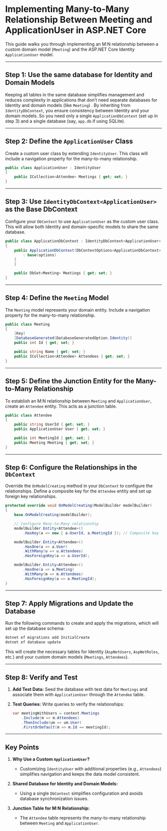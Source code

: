 
# Implementing Many-to-Many Relationship Between Meeting and ApplicationUser in ASP.NET Core

This guide walks you through implementing an M:N relationship between a custom domain model (`Meeting`) and the ASP.NET Core Identity `ApplicationUser` model.

---

## **Step 1: Use the same database for Identity and Domain Models**
Keeping all tables in the same database simplifies management and reduces complexity in applications that don’t need separate databases for Identity and domain models (like `Meeting`) . By inheriting from `IdentityDbContext`, you ensure consistency between Identity and your domain models. So you need only a single `ApplicationDbContext` (set up in step 3) and a single database (say, `app.db` if using SQLite).

---

## **Step 2: Define the `ApplicationUser` Class**
Create a custom user class by extending `IdentityUser`. This class will include a navigation property for the many-to-many relationship.

```csharp
public class ApplicationUser : IdentityUser
{
    public ICollection<Attendee> Meetings { get; set; }
}
```

---

## **Step 3: Use `IdentityDbContext<ApplicationUser>` as the Base DbContext**
Configure your `DbContext` to use `ApplicationUser` as the custom user class. This will allow both Identity and domain-specific models to share the same database.

```csharp
public class ApplicationDbContext : IdentityDbContext<ApplicationUser>
{
    public ApplicationDbContext(DbContextOptions<ApplicationDbContext> options)
        : base(options)
    {
    }

    public DbSet<Meeting> Meetings { get; set; }
}
```

---

## **Step 4: Define the `Meeting` Model**
The `Meeting` model represents your domain entity. Include a navigation property for the many-to-many relationship.

```csharp
public class Meeting
{
    [Key]
    [DatabaseGenerated(DatabaseGeneratedOption.Identity)]
    public int Id { get; set; }

    public string Name { get; set; }
    public ICollection<Attendee> Attendees { get; set; }
}
```

---

## **Step 5: Define the Junction Entity for the Many-to-Many Relationship**
To establish an M:N relationship between `Meeting` and `ApplicationUser`, create an `Attendee` entity. This acts as a junction table.

```csharp
public class Attendee
{
    public string UserId { get; set; }
    public ApplicationUser User { get; set; }

    public int MeetingId { get; set; }
    public Meeting Meeting { get; set; }
}
```

---

## **Step 6: Configure the Relationships in the `DbContext`**
Override the `OnModelCreating` method in your `DbContext` to configure the relationships. Define a composite key for the `Attendee` entity and set up foreign key relationships.

```csharp
protected override void OnModelCreating(ModelBuilder modelBuilder)
{
    base.OnModelCreating(modelBuilder);

    // Configure Many-to-Many relationship
    modelBuilder.Entity<Attendee>()
        .HasKey(a => new { a.UserId, a.MeetingId }); // Composite key

    modelBuilder.Entity<Attendee>()
        .HasOne(a => a.User)
        .WithMany(u => u.Attendees)
        .HasForeignKey(a => a.UserId);

    modelBuilder.Entity<Attendee>()
        .HasOne(a => a.Meeting)
        .WithMany(m => m.Attendees)
        .HasForeignKey(a => a.MeetingId);
}
```

---

## **Step 7: Apply Migrations and Update the Database**
Run the following commands to create and apply the migrations, which will set up the database schema:

```bash
dotnet ef migrations add InitialCreate
dotnet ef database update
```

This will create the necessary tables for Identity (`AspNetUsers`, `AspNetRoles`, etc.) and your custom domain models (`Meetings`, `Attendees`).

---

## **Step 8: Verify and Test**
1. **Add Test Data:**
   Seed the database with test data for `Meetings` and associate them with `ApplicationUser` through the `Attendee` table.
   
2. **Test Queries:**
   Write queries to verify the relationships:
   ```csharp
   var meetingWithUsers = context.Meetings
       .Include(m => m.Attendees)
       .ThenInclude(um => um.User)
       .FirstOrDefault(m => m.Id == meetingId);
   ```

---

## **Key Points**
1. **Why Use a Custom `ApplicationUser`?**
   - Customizing `IdentityUser` with additional properties (e.g., `Attendees`) simplifies navigation and keeps the data model consistent.

2. **Shared Database for Identity and Domain Models:**
   - Using a single `DbContext` simplifies configuration and avoids database synchronization issues.

3. **Junction Table for M:N Relationship:**
   - The `Attendee` table represents the many-to-many relationship between `Meeting` and `ApplicationUser`.
